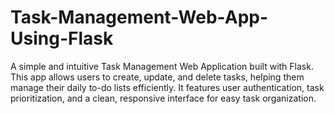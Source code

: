 # Task-Management-Web-App-Using-Flask
A simple and intuitive Task Management Web Application built with Flask. This app allows users to create, update, and delete tasks, helping them manage their daily to-do lists efficiently. It features user authentication, task prioritization, and a clean, responsive interface for easy task organization.
